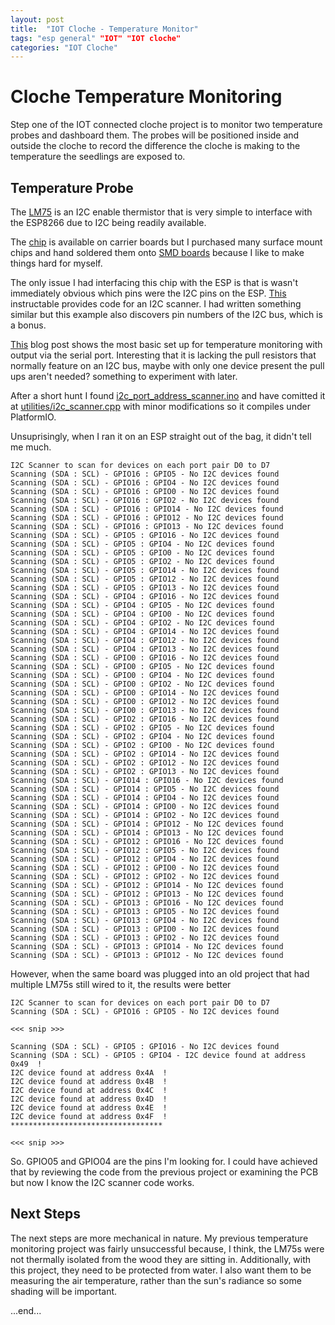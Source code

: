 ```yaml
---
layout: post
title:  "IOT Cloche - Temperature Monitor"
tags: "esp general" "IOT" "IOT cloche"
categories: "IOT Cloche"
---
```


# Cloche Temperature Monitoring

Step one of the IOT connected cloche project is to monitor two temperature probes and dashboard them. The probes will be positioned inside and outside the cloche to record the difference the cloche is making to the temperature the seedlings are exposed to.

## Temperature Probe

The [LM75](http://www.ti.com/lit/ds/symlink/lm75b.pdf) is an I2C enable thermistor that is very simple to interface with the ESP8266 due to I2C being readily available.

The [chip](https://www.aliexpress.com/item/32678279458.html?spm=a2g0s.9042311.0.0.27424c4dVpeVw5) is available on carrier boards but I purchased many surface mount chips and hand soldered them onto [SMD boards](https://www.aliexpress.com/item/32592419821.html?spm=a2g0s.9042311.0.0.27424c4dVpeVw5) because I like to make things hard for myself.

The only issue I had interfacing this chip with the ESP is that is wasn't immediately obvious which pins were the I2C pins on the ESP. [This](https://www.instructables.com/id/ESP8266-I2C-PORT-and-Address-Scanner/) instructable provides code for an I2C scanner. I had written something similar but this example also discovers pin numbers of the I2C bus, which is a bonus.

[This](http://www.esp8266learning.com/esp8266-lm75-temperature-sensor-example.php) blog post shows the most basic set up for temperature monitoring with output via the serial port. Interesting that it is lacking the pull resistors that normally feature on an I2C bus, maybe with only one device present the pull ups aren't needed? something to experiment with later.

After a short hunt I found [i2c_port_address_scanner.ino](https://github.com/jainrk/i2c_port_address_scanner/blob/master/i2c_port_address_scanner/i2c_port_address_scanner.ino) and have comitted it at [utilities/i2c_scanner.cpp](../../src/utilities/i2c_scanner.cpp) with minor modifications so it compiles under PlatformIO.

Unsuprisingly, when I ran it on an ESP straight out of the bag, it didn't tell me much.

```
I2C Scanner to scan for devices on each port pair D0 to D7
Scanning (SDA : SCL) - GPIO16 : GPIO5 - No I2C devices found
Scanning (SDA : SCL) - GPIO16 : GPIO4 - No I2C devices found
Scanning (SDA : SCL) - GPIO16 : GPIO0 - No I2C devices found
Scanning (SDA : SCL) - GPIO16 : GPIO2 - No I2C devices found
Scanning (SDA : SCL) - GPIO16 : GPIO14 - No I2C devices found
Scanning (SDA : SCL) - GPIO16 : GPIO12 - No I2C devices found
Scanning (SDA : SCL) - GPIO16 : GPIO13 - No I2C devices found
Scanning (SDA : SCL) - GPIO5 : GPIO16 - No I2C devices found
Scanning (SDA : SCL) - GPIO5 : GPIO4 - No I2C devices found
Scanning (SDA : SCL) - GPIO5 : GPIO0 - No I2C devices found
Scanning (SDA : SCL) - GPIO5 : GPIO2 - No I2C devices found
Scanning (SDA : SCL) - GPIO5 : GPIO14 - No I2C devices found
Scanning (SDA : SCL) - GPIO5 : GPIO12 - No I2C devices found
Scanning (SDA : SCL) - GPIO5 : GPIO13 - No I2C devices found
Scanning (SDA : SCL) - GPIO4 : GPIO16 - No I2C devices found
Scanning (SDA : SCL) - GPIO4 : GPIO5 - No I2C devices found
Scanning (SDA : SCL) - GPIO4 : GPIO0 - No I2C devices found
Scanning (SDA : SCL) - GPIO4 : GPIO2 - No I2C devices found
Scanning (SDA : SCL) - GPIO4 : GPIO14 - No I2C devices found
Scanning (SDA : SCL) - GPIO4 : GPIO12 - No I2C devices found
Scanning (SDA : SCL) - GPIO4 : GPIO13 - No I2C devices found
Scanning (SDA : SCL) - GPIO0 : GPIO16 - No I2C devices found
Scanning (SDA : SCL) - GPIO0 : GPIO5 - No I2C devices found
Scanning (SDA : SCL) - GPIO0 : GPIO4 - No I2C devices found
Scanning (SDA : SCL) - GPIO0 : GPIO2 - No I2C devices found
Scanning (SDA : SCL) - GPIO0 : GPIO14 - No I2C devices found
Scanning (SDA : SCL) - GPIO0 : GPIO12 - No I2C devices found
Scanning (SDA : SCL) - GPIO0 : GPIO13 - No I2C devices found
Scanning (SDA : SCL) - GPIO2 : GPIO16 - No I2C devices found
Scanning (SDA : SCL) - GPIO2 : GPIO5 - No I2C devices found
Scanning (SDA : SCL) - GPIO2 : GPIO4 - No I2C devices found
Scanning (SDA : SCL) - GPIO2 : GPIO0 - No I2C devices found
Scanning (SDA : SCL) - GPIO2 : GPIO14 - No I2C devices found
Scanning (SDA : SCL) - GPIO2 : GPIO12 - No I2C devices found
Scanning (SDA : SCL) - GPIO2 : GPIO13 - No I2C devices found
Scanning (SDA : SCL) - GPIO14 : GPIO16 - No I2C devices found
Scanning (SDA : SCL) - GPIO14 : GPIO5 - No I2C devices found
Scanning (SDA : SCL) - GPIO14 : GPIO4 - No I2C devices found
Scanning (SDA : SCL) - GPIO14 : GPIO0 - No I2C devices found
Scanning (SDA : SCL) - GPIO14 : GPIO2 - No I2C devices found
Scanning (SDA : SCL) - GPIO14 : GPIO12 - No I2C devices found
Scanning (SDA : SCL) - GPIO14 : GPIO13 - No I2C devices found
Scanning (SDA : SCL) - GPIO12 : GPIO16 - No I2C devices found
Scanning (SDA : SCL) - GPIO12 : GPIO5 - No I2C devices found
Scanning (SDA : SCL) - GPIO12 : GPIO4 - No I2C devices found
Scanning (SDA : SCL) - GPIO12 : GPIO0 - No I2C devices found
Scanning (SDA : SCL) - GPIO12 : GPIO2 - No I2C devices found
Scanning (SDA : SCL) - GPIO12 : GPIO14 - No I2C devices found
Scanning (SDA : SCL) - GPIO12 : GPIO13 - No I2C devices found
Scanning (SDA : SCL) - GPIO13 : GPIO16 - No I2C devices found
Scanning (SDA : SCL) - GPIO13 : GPIO5 - No I2C devices found
Scanning (SDA : SCL) - GPIO13 : GPIO4 - No I2C devices found
Scanning (SDA : SCL) - GPIO13 : GPIO0 - No I2C devices found
Scanning (SDA : SCL) - GPIO13 : GPIO2 - No I2C devices found
Scanning (SDA : SCL) - GPIO13 : GPIO14 - No I2C devices found
Scanning (SDA : SCL) - GPIO13 : GPIO12 - No I2C devices found
```

However, when the same board was plugged into an old project that had multiple LM75s still wired to it, the results were better

```
I2C Scanner to scan for devices on each port pair D0 to D7
Scanning (SDA : SCL) - GPIO16 : GPIO5 - No I2C devices found

<<< snip >>>

Scanning (SDA : SCL) - GPIO5 : GPIO16 - No I2C devices found
Scanning (SDA : SCL) - GPIO5 : GPIO4 - I2C device found at address 0x49  !
I2C device found at address 0x4A  !
I2C device found at address 0x4B  !
I2C device found at address 0x4C  !
I2C device found at address 0x4D  !
I2C device found at address 0x4E  !
I2C device found at address 0x4F  !
**********************************

<<< snip >>>
```
So. GPIO05 and GPIO04 are the pins I'm looking for. I could have achieved that by reviewing the code from the previous project or examining the PCB but now I know the I2C scanner code works.

## Next Steps

The next steps are more mechanical in nature. My previous temperature monitoring project was fairly unsuccessful because, I think, the LM75s were not thermally isolated from the wood they are sitting in. Additionally, with this project, they need to be protected from water. I also want them to be measuring the air temperature, rather than the sun's radiance so some shading will be important.

...end...